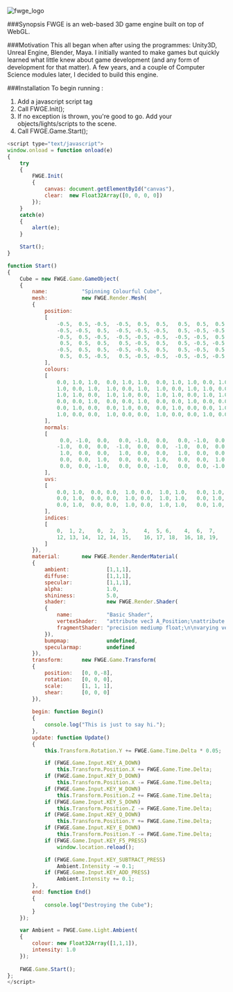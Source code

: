 ![fwge_logo](https://cloud.githubusercontent.com/assets/11041523/12609838/f812f660-c4ec-11e5-9284-fe80d6d811eb.png)

###Synopsis
FWGE is an web-based 3D game engine built on top of WebGL.


###Motivation
This all began when after using the programmes: Unity3D, Unreal Engine, Blender, Maya.
I initially wanted to make games but quickly learned what little knew about game development (and any form of development for that matter).
A few years, and a couple of Computer Science modules later, I decided to build this engine.


###Installation
To begin running :
  1. Add a javascript script tag
  2. Call FWGE.Init();
  3. If no exception is thrown, you're good to go. Add your objects/lights/scripts to the scene.
  4. Call FWGE.Game.Start();

```javascript
<script type="text/javascript">
window.onload = function onload(e)
{
	try
	{
		FWGE.Init(
		{
			canvas: document.getElementById("canvas"),
			clear: 	new Float32Array([0, 0, 0, 0])
		});
	}
	catch(e)
	{
		alert(e);
	}

	Start();
}

function Start()
{
	Cube = new FWGE.Game.GameObject(
	{
		name: 			"Spinning Colourful Cube",
		mesh: 			new FWGE.Render.Mesh(
		{
			position:
			[
				-0.5,  0.5, -0.5,  -0.5,  0.5,  0.5,   0.5,  0.5,  0.5,   0.5,  0.5, -0.5,
				-0.5, -0.5,  0.5,  -0.5, -0.5, -0.5,   0.5, -0.5, -0.5,   0.5, -0.5,  0.5,
				-0.5,  0.5, -0.5,  -0.5, -0.5, -0.5,  -0.5, -0.5,  0.5,  -0.5,  0.5,  0.5,
				 0.5,  0.5,  0.5,   0.5, -0.5,  0.5,   0.5, -0.5, -0.5,   0.5,  0.5, -0.5,
				-0.5,  0.5,  0.5,  -0.5, -0.5,  0.5,   0.5, -0.5,  0.5,   0.5,  0.5,  0.5,
				 0.5,  0.5, -0.5,   0.5, -0.5, -0.5,  -0.5, -0.5, -0.5,  -0.5,  0.5, -0.5
			],
			colours:
			[
				0.0, 1.0, 1.0,  0.0, 1.0, 1.0,  0.0, 1.0, 1.0, 0.0, 1.0, 1.0,
				1.0, 0.0, 1.0,  1.0, 0.0, 1.0,  1.0, 0.0, 1.0, 1.0, 0.0, 1.0,
				1.0, 1.0, 0.0,  1.0, 1.0, 0.0,  1.0, 1.0, 0.0, 1.0, 1.0, 0.0,
				0.0, 0.0, 1.0,  0.0, 0.0, 1.0,  0.0, 0.0, 1.0, 0.0, 0.0, 1.0,
				0.0, 1.0, 0.0,  0.0, 1.0, 0.0,  0.0, 1.0, 0.0, 0.0, 1.0, 0.0,
				1.0, 0.0, 0.0,  1.0, 0.0, 0.0,  1.0, 0.0, 0.0, 1.0, 0.0, 0.0
			],
			normals:
			[
				 0.0, -1.0,  0.0,   0.0, -1.0,  0.0,   0.0, -1.0,  0.0,   0.0, -1.0,  0.0,
				-1.0,  0.0,  0.0,  -1.0,  0.0,  0.0,  -1.0,  0.0,  0.0,  -1.0,  0.0,  0.0,
				 1.0,  0.0,  0.0,   1.0,  0.0,  0.0,   1.0,  0.0,  0.0,   1.0,  0.0,  0.0,
				 0.0,  0.0,  1.0,   0.0,  0.0,  1.0,   0.0,  0.0,  1.0,   0.0,  0.0,  1.0,
				 0.0,  0.0, -1.0,   0.0,  0.0, -1.0,   0.0,  0.0, -1.0,   0.0,  0.0, -1.0
			],
			uvs:
			[
				0.0, 1.0,  0.0, 0.0,  1.0, 0.0,  1.0, 1.0,   0.0, 1.0,  0.0, 0.0,  1.0, 0.0,  1.0, 1.0,
				0.0, 1.0,  0.0, 0.0,  1.0, 0.0,  1.0, 1.0,   0.0, 1.0,  0.0, 0.0,  1.0, 0.0,  1.0, 1.0,
				0.0, 1.0,  0.0, 0.0,  1.0, 0.0,  1.0, 1.0,   0.0, 1.0,  0.0, 0.0,  1.0, 0.0,  1.0, 1.0
			],
			indices:
			[
				0,  1, 2,    0,  2,  3,     4,  5, 6,    4,  6,  7,     8,  9, 10,   8, 10, 11,
				12, 13, 14,  12, 14, 15,    16, 17, 18,  16, 18, 19,    20, 21, 22,  20, 22, 23
			]
		}),
		material: 		new FWGE.Render.RenderMaterial(
		{
			ambient: 			[1,1,1],
			diffuse: 			[1,1,1],
			specular: 			[1,1,1],
			alpha: 				1.0,
			shininess: 			5.0,
			shader: 			new FWGE.Render.Shader(
			{
				name: 			"Basic Shader",
				vertexShader: 	"attribute vec3 A_Position;\nattribute vec3 A_Colour;\n\nstruct Matrix\n{\n\tmat4 ModelView;\n\tmat4 Projection;\n};\nuniform Matrix U_Matrix;\n\nvarying vec3 V_Colour;\n\nvoid main(void)\n{\n\tV_Colour = A_Colour;\n\tgl_Position = U_Matrix.Projection * U_Matrix.ModelView * vec4(A_Position, 1.0);\n}\n",
				fragmentShader: "precision mediump float;\n\nvarying vec3 V_Colour;\n\nvoid main(void)\n{\n\tgl_FragColor = vec4(V_Colour, 1.0);\n}\n"
			}),
			bumpmap: 			undefined,
			specularmap: 		undefined
		}),
		transform: 		new FWGE.Game.Transform(
		{
			position: 	[0, 0,-8],
			rotation: 	[0, 0, 0],
			scale: 		[1, 1, 1],
			shear: 		[0, 0, 0]
		}),
		
		begin: function Begin()
		{
			console.log("This is just to say hi.");
		},
		update: function Update()
		{
			this.Transform.Rotation.Y += FWGE.Game.Time.Delta * 0.05;

			if (FWGE.Game.Input.KEY_A_DOWN)
				this.Transform.Position.X += FWGE.Game.Time.Delta;
			if (FWGE.Game.Input.KEY_D_DOWN)
				this.Transform.Position.X -= FWGE.Game.Time.Delta;
			if (FWGE.Game.Input.KEY_W_DOWN)
				this.Transform.Position.Z += FWGE.Game.Time.Delta;
			if (FWGE.Game.Input.KEY_S_DOWN)
				this.Transform.Position.Z -= FWGE.Game.Time.Delta;
			if (FWGE.Game.Input.KEY_Q_DOWN)
				this.Transform.Position.Y += FWGE.Game.Time.Delta;
			if (FWGE.Game.Input.KEY_E_DOWN)
				this.Transform.Position.Y -= FWGE.Game.Time.Delta;
			if (FWGE.Game.Input.KEY_F5_PRESS)
				window.location.reload();

			if (FWGE.Game.Input.KEY_SUBTRACT_PRESS)
				Ambient.Intensity -= 0.1;
			if (FWGE.Game.Input.KEY_ADD_PRESS)
				Ambient.Intensity += 0.1;
		},
		end: function End()
		{
			console.log("Destroying the Cube");
		}
	});

	var Ambient = FWGE.Game.Light.Ambient(
	{
		colour: new Float32Array([1,1,1]),
		intensity: 1.0
	});
	
	FWGE.Game.Start();
};
</script>
```
